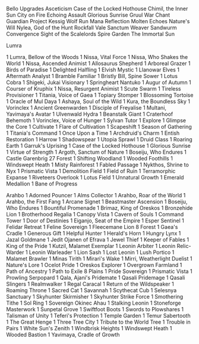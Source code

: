 Bello Upgrades
Asceticism
Case of the Locked Hothouse
Chimil, the Inner Sun
City on Fire
Echoing Assault
Glorious Sunrise
Gruul War Chant
Guardian Project
Kessig Wolf Run
Mana Reflection
Molten Echoes
Nature's Will
Nylea, God of the Hunt
Rockfall Vale
Sanctum Weaver
Sandwurm Convergence
Sight of the Scalelords
Spire Garden
The Immortal Sun

Lumra 

1 Lumra, Bellow of the Woods
1 Nissa, Vital Force
1 Nissa, Who Shakes the World
1 Nissa, Ascended Animist
1 Allosaurus Shepherd
1 Arboreal Grazer
1 Birds of Paradise
1 Delighted Halfling
1 Elvish Mystic
1 Llanowar Elves
1 Aftermath Analyst
1 Bramble Familiar
1 Bristly Bill, Spine Sower
1 Lotus Cobra
1 Shigeki, Jukai Visionary
1 Springheart Nantuko
1 Augur of Autumn
1 Courser of Kruphix
1 Nissa, Resurgent Animist
1 Scute Swarm
1 Tireless Provisioner
1 Titania, Voice of Gaea
1 Topiary Stomper
1 Blossoming Tortoise
1 Oracle of Mul Daya
1 Ashaya, Soul of the Wild
1 Kura, the Boundless Sky
1 Vorinclex
1 Ancient Greenwarden
1 Disciple of Freyalise
1 Multani, Yavimaya's Avatar
1 Ulvenwald Hydra
1 Beanstalk Giant
1 Craterhoof Behemoth
1 Vorinclex, Voice of Hunger
1 Sylvan Tutor
1 Explore
1 Glimpse the Core
1 Cultivate
1 Flare of Cultivation
1 Scapeshift
1 Season of Gathering
1 Titania's Command
1 Once Upon a Time
1 Archdruid's Charm
1 Entish Restoration
1 Harrow
1 Shadowspear
1 Utopia Sprawl
1 Druid Class
1 Roaring Earth
1 Garruk's Uprising
1 Case of the Locked Hothouse
1 Glorious Sunrise
1 Virtue of Strength
1 Argoth, Sanctum of Nature
1 Boseiju, Who Endures
1 Castle Garenbrig
27 Forest
1 Shifting Woodland
1 Wooded Foothills
1 Windswept Heath
1 Misty Rainforest
1 Fabled Passage
1 Nykthos, Shrine to Nyx
1 Prismatic Vista
1 Demolition Field
1 Field of Ruin
1 Terramorphic Expanse
1 Riveteers Overlook
1 Lotus Field
1 Unnatural Growth
1 Emerald Medallion
1 Bane of Progress

Arahbo
1 Adorned Pouncer
1 Alms Collector
1 Arahbo, Roar of the World
1 Arahbo, the First Fang
1 Arcane Signet
1 Beastmaster Ascension
1 Boseiju, Who Endures
1 Bountiful Promenade
1 Brimaz, King of Oreskos
1 Bronzehide Lion
1 Brotherhood Regalia
1 Canopy Vista
1 Cavern of Souls
1 Command Tower
1 Door of Destinies
1 Eiganjo, Seat of the Empire
1 Esper Sentinel
1 Felidar Retreat
1 Feline Sovereign
1 Fleecemane Lion
8 Forest
1 Gaea's Cradle
1 Generous Gift
1 Helpful Hunter
1 Herald's Horn
1 Hungry Lynx
1 Jazal Goldmane
1 Jedit Ojanen of Efrava
1 Jewel Thief
1 Keeper of Fables
1 King of the Pride
1 Kutzil, Malamet Exemplar
1 Leonin Arbiter
1 Leonin Relic-Warder
1 Leonin Warleader
1 Lion Sash
1 Lost Leonin
1 Lush Portico
1 Malamet Brawler
1 Minas Tirith
1 Mirari's Wake
1 Mirri, Weatherlight Duelist
1 Nature's Lore
1 Ocelot Pride
1 Oreskos Explorer
1 Overgrown Farmland
1 Path of Ancestry
1 Path to Exile
8 Plains
1 Pride Sovereign
1 Prismatic Vista
1 Prowling Serpopard
1 Qala, Ajani's Pridemate
1 Qasali Pridemage
1 Qasali Slingers
1 Realmwalker
1 Regal Caracal
1 Return of the Wildspeaker
1 Roaming Throne
1 Sacred Cat
1 Savannah
1 Scythecat Cub
1 Selesnya Sanctuary
1 Skyhunter Skirmisher
1 Skyhunter Strike Force
1 Smothering Tithe
1 Sol Ring
1 Sovereign Okinec Ahau
1 Stalking Leonin
1 Stoneforge Masterwork
1 Sunpetal Grove
1 Swiftfoot Boots
1 Swords to Plowshares
1 Talisman of Unity
1 Teferi's Protection
1 Temple Garden
1 Temur Sabertooth
1 The Great Henge
1 Three Tree City
1 Tribute to the World Tree
1 Trouble in Pairs
1 White Sun's Zenith
1 Windbrisk Heights
1 Windswept Heath
1 Wooded Bastion
1 Yavimaya, Cradle of Growth


